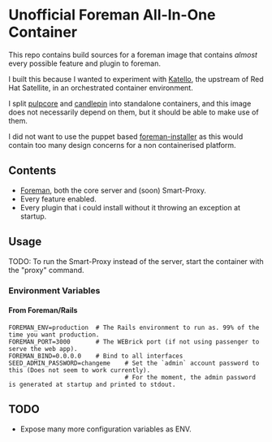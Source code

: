 # Unofficial Foreman All-In-One Container #

This repo contains build sources for a foreman image that contains *almost* every possible feature and plugin 
to foreman.

I built this because I wanted to experiment with [Katello](https://www.theforeman.org/plugins/katello/), 
the upstream of Red Hat Satellite, in an orchestrated container environment.
 
I split [pulpcore](https://pulpproject.org/docs/) and [candlepin](https://www.candlepinproject.org/) into standalone 
containers, and this image does not necessarily depend on them, but it should be able to make use of them. 

I did not want to use the puppet based [foreman-installer](https://github.com/theforeman/foreman-installer) as this
would contain too many design concerns for a non containerised platform.

## Contents ##

- [Foreman](https://www.theforeman.org/introduction.html), both the core server and (soon) Smart-Proxy.
- Every feature enabled.
- Every plugin that i could install without it throwing an exception at startup.

## Usage ##

TODO: To run the Smart-Proxy instead of the server, start the container with the "proxy" command.

### Environment Variables ###

#### From Foreman/Rails ####

    FOREMAN_ENV=production  # The Rails environment to run as. 99% of the time you want production.
    FOREMAN_PORT=3000       # The WEBrick port (if not using passenger to serve the web app).
    FOREMAN_BIND=0.0.0.0    # Bind to all interfaces
    SEED_ADMIN_PASSWORD=changeme    # Set the `admin` account password to this (Does not seem to work currently).
                                    # For the moment, the admin password is generated at startup and printed to stdout.
    
    
## TODO ##

- Expose many more configuration variables as ENV.

